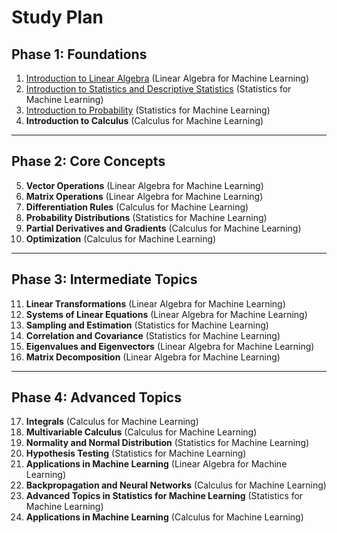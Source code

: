 # Study Plan

## Phase 1: Foundations

1. [Introduction to Linear Algebra](./linear_algebra_for_machine_learning/01_introduction_to_linear_algebra.ipynb) (Linear Algebra for Machine Learning)  
2. [Introduction to Statistics and Descriptive Statistics](./statistics_for_machine_learning/01_introduction_to_statistics_and_descriptive_statistics.ipynb) (Statistics for Machine Learning)  
3. [Introduction to Probability](./statistics_for_machine_learning/02_introduction_to_probability.ipynb) (Statistics for Machine Learning)  
4. **Introduction to Calculus** (Calculus for Machine Learning)  

---

## Phase 2: Core Concepts
5. **Vector Operations** (Linear Algebra for Machine Learning)  
6. **Matrix Operations** (Linear Algebra for Machine Learning)  
7. **Differentiation Rules** (Calculus for Machine Learning)  
8. **Probability Distributions** (Statistics for Machine Learning)  
9. **Partial Derivatives and Gradients** (Calculus for Machine Learning)  
10. **Optimization** (Calculus for Machine Learning)  

---

## Phase 3: Intermediate Topics
11. **Linear Transformations** (Linear Algebra for Machine Learning)  
12. **Systems of Linear Equations** (Linear Algebra for Machine Learning)  
13. **Sampling and Estimation** (Statistics for Machine Learning)  
14. **Correlation and Covariance** (Statistics for Machine Learning)  
15. **Eigenvalues and Eigenvectors** (Linear Algebra for Machine Learning)  
16. **Matrix Decomposition** (Linear Algebra for Machine Learning)  

---

## Phase 4: Advanced Topics
17. **Integrals** (Calculus for Machine Learning)  
18. **Multivariable Calculus** (Calculus for Machine Learning)  
19. **Normality and Normal Distribution** (Statistics for Machine Learning)  
20. **Hypothesis Testing** (Statistics for Machine Learning)  
21. **Applications in Machine Learning** (Linear Algebra for Machine Learning)  
22. **Backpropagation and Neural Networks** (Calculus for Machine Learning)  
23. **Advanced Topics in Statistics for Machine Learning** (Statistics for Machine Learning)  
24. **Applications in Machine Learning** (Calculus for Machine Learning)  
